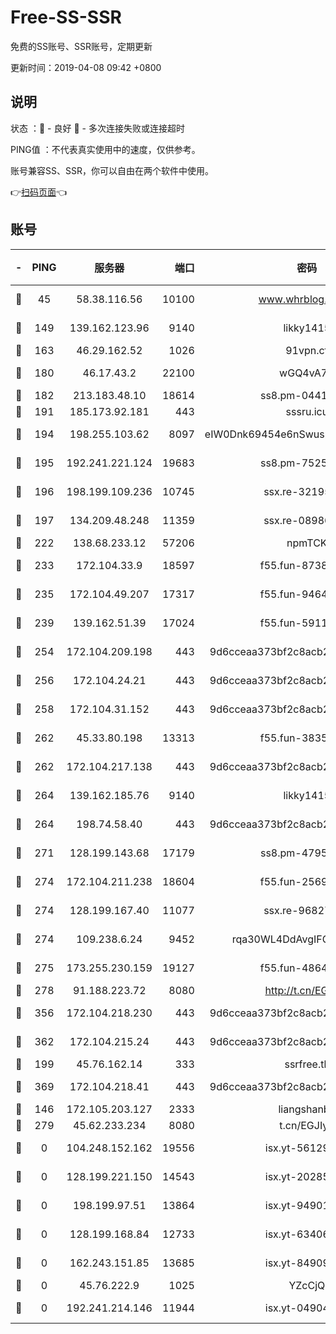 # Free-SS-SSR

免费的SS账号、SSR账号，定期更新

更新时间：2019-04-08 09:42 +0800

## 说明

状态     ：🙂 - 良好 🙁 - 多次连接失败或连接超时

PING值   ：不代表真实使用中的速度，仅供参考。

账号兼容SS、SSR，你可以自由在两个软件中使用。

👉[扫码页面](https://liesauer.github.io/Free-SS-SSR/)👈

## 账号

|-|PING|服务器|端口|密码|加密方式|区域|
|:----:|:----:|:-----:|-----:|:----:|:----:|:----:|
|🙂|45|58.38.116.56|10100|www.whrblog.online|aes-256-cfb|CN|
|🙂|149|139.162.123.96|9140|likky1415|aes-256-cfb|JP|
|🙂|163|46.29.162.52|1026|91vpn.cf|rc4-md5|RU|
|🙂|180|46.17.43.2|22100|wGQ4vA7D|aes-256-gcm|RU|
|🙂|182|213.183.48.10|18614|ss8.pm-04416552|rc4-md5|RU|
|🙂|191|185.173.92.181|443|sssru.icu|rc4-md5|RU|
|🙂|194|198.255.103.62|8097|eIW0Dnk69454e6nSwuspv9DmS201tQ0D|aes-256-cfb|US|
|🙂|195|192.241.221.124|19683|ss8.pm-75256760|aes-256-cfb|US|
|🙂|196|198.199.109.236|10745|ssx.re-32195658|aes-256-cfb|US|
|🙂|197|134.209.48.248|11359|ssx.re-08986796|aes-256-cfb|US|
|🙂|222|138.68.233.12|57206|npmTCK|rc4-md5|US|
|🙂|233|172.104.33.9|18597|f55.fun-87384833|aes-256-cfb|SG|
|🙂|235|172.104.49.207|17317|f55.fun-94641583|aes-256-cfb|SG|
|🙂|239|139.162.51.39|17024|f55.fun-59119337|aes-256-cfb|SG|
|🙂|254|172.104.209.198|443|9d6cceaa373bf2c8acb22e60b6a58be6|aes-256-cfb|US|
|🙂|256|172.104.24.21|443|9d6cceaa373bf2c8acb22e60b6a58be6|aes-256-cfb|US|
|🙂|258|172.104.31.152|443|9d6cceaa373bf2c8acb22e60b6a58be6|aes-256-cfb|US|
|🙂|262|45.33.80.198|13313|f55.fun-38359488|aes-256-cfb|US|
|🙂|262|172.104.217.138|443|9d6cceaa373bf2c8acb22e60b6a58be6|aes-256-cfb|US|
|🙂|264|139.162.185.76|9140|likky1415|aes-256-cfb|DE|
|🙂|264|198.74.58.40|443|9d6cceaa373bf2c8acb22e60b6a58be6|aes-256-cfb|US|
|🙂|271|128.199.143.68|17179|ss8.pm-47958720|aes-256-cfb|SG|
|🙂|274|172.104.211.238|18604|f55.fun-25694598|aes-256-cfb|US|
|🙂|274|128.199.167.40|11077|ssx.re-96827305|aes-256-cfb|SG|
|🙂|274|109.238.6.24|9452|rqa30WL4DdAvgIFG6Fs3znzTa|aes-256-cfb|FR|
|🙂|275|173.255.230.159|19127|f55.fun-48647805|aes-256-cfb|US|
|🙂|278|91.188.223.72|8080|http://t.cn/EGJIyrl|rc4-md5|RU|
|🙂|356|172.104.218.230|443|9d6cceaa373bf2c8acb22e60b6a58be6|aes-256-cfb|US|
|🙂|362|172.104.215.24|443|9d6cceaa373bf2c8acb22e60b6a58be6|aes-256-cfb|US|
|🙂|199|45.76.162.14|333|ssrfree.tk|rc4|SG|
|🙂|369|172.104.218.41|443|9d6cceaa373bf2c8acb22e60b6a58be6|aes-256-cfb|US|
|🙁|146|172.105.203.127|2333|liangshanbo|chacha20|JP|
|🙁|279|45.62.233.234|8080|t.cn/EGJIyrl|rc4-md5|CA|
|🙁|0|104.248.152.162|19556|isx.yt-56129369|aes-256-cfb|SG|
|🙁|0|128.199.221.150|14543|isx.yt-20285065|aes-256-cfb|SG|
|🙁|0|198.199.97.51|13864|isx.yt-94901280|aes-256-cfb|US|
|🙁|0|128.199.168.84|12733|isx.yt-63406033|aes-256-cfb|SG|
|🙁|0|162.243.151.85|13685|isx.yt-84909187|aes-256-cfb|US|
|🙁|0|45.76.222.9|1025|YZcCjQ|rc4-md5|JP|
|🙁|0|192.241.214.146|11944|isx.yt-04904484|aes-256-cfb|US|
